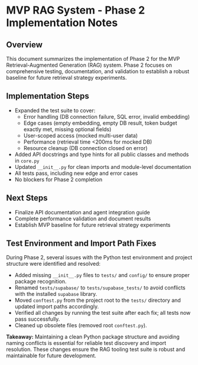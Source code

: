 # MVP RAG System - Phase 2 Implementation Notes

## Overview
This document summarizes the implementation of Phase 2 for the MVP Retrieval-Augmented Generation (RAG) system. Phase 2 focuses on comprehensive testing, documentation, and validation to establish a robust baseline for future retrieval strategy experiments.

## Implementation Steps
- Expanded the test suite to cover:
  - Error handling (DB connection failure, SQL error, invalid embedding)
  - Edge cases (empty embedding, empty DB result, token budget exactly met, missing optional fields)
  - User-scoped access (mocked multi-user data)
  - Performance (retrieval time <200ms for mocked DB)
  - Resource cleanup (DB connection closed on error)
- Added API docstrings and type hints for all public classes and methods in `core.py`
- Updated `__init__.py` for clean imports and module-level documentation
- All tests pass, including new edge and error cases
- No blockers for Phase 2 completion

## Next Steps
- Finalize API documentation and agent integration guide
- Complete performance validation and document results
- Establish MVP baseline for future retrieval strategy experiments 

## Test Environment and Import Path Fixes

During Phase 2, several issues with the Python test environment and project structure were identified and resolved:
- Added missing `__init__.py` files to `tests/` and `config/` to ensure proper package recognition.
- Renamed `tests/supabase/` to `tests/supabase_tests/` to avoid conflicts with the installed `supabase` library.
- Moved `conftest.py` from the project root to the `tests/` directory and updated import paths accordingly.
- Verified all changes by running the test suite after each fix; all tests now pass successfully.
- Cleaned up obsolete files (removed root `conftest.py`).

**Takeaway:**
Maintaining a clean Python package structure and avoiding naming conflicts is essential for reliable test discovery and import resolution. These changes ensure the RAG tooling test suite is robust and maintainable for future development. 